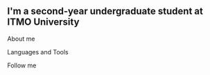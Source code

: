 ## I'm a second-year undergraduate student at ITMO University

About me
 
Languages and Tools

Follow me